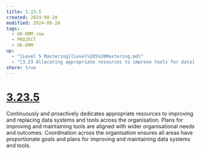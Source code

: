 ```yaml
---
title: 3.23.5
created: 2024-08-28
modified: 2024-08-28
tags:
  - UK-DMM_row
  - PROJECT
  - UK-DMM
up:
  - "[Level 5 Mastering](Level%205%20Mastering.md)"
  - "[3.23 Allocating appropriate resources to improve tools for data](3.23%20Allocating%20appropriate%20resources%20to%20improve%20tools%20for%20data.md)"
share: true
---
```

# [3.23.5](3.23.5.md)

Continuously and proactively dedicates appropriate resources to improving and replacing data systems and tools across the organisation. Plans for improving and maintaining tools are aligned with wider organisational needs and outcomes. Coordination across the organisation ensures all areas have proportionate goals and plans for improving and maintaining data systems and tools.
